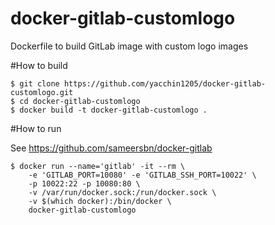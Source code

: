 docker-gitlab-customlogo
========================

Dockerfile to build GitLab image with custom logo images

#How to build

```
$ git clone https://github.com/yacchin1205/docker-gitlab-customlogo.git
$ cd docker-gitlab-customlogo
$ docker build -t docker-gitlab-customlogo .
```

#How to run

See https://github.com/sameersbn/docker-gitlab

```
$ docker run --name='gitlab' -it --rm \
    -e 'GITLAB_PORT=10080' -e 'GITLAB_SSH_PORT=10022' \
    -p 10022:22 -p 10080:80 \
    -v /var/run/docker.sock:/run/docker.sock \
    -v $(which docker):/bin/docker \
    docker-gitlab-customlogo
```
